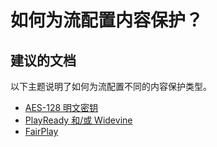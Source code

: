 <properties 
    pageTitle="How to configure content protection for your stream?"
    description="如何为流配置内容保护？"
    service="microsoft.media"
    resource="mediaservices"
    authors="juliako"
    displayOrder="4"
    selfHelpType="resource"
    supportTopicIds=""
    resourceTags=""
    productPesIds=""
    cloudEnvironments="public"
 />


# 如何为流配置内容保护？

## **建议的文档**

以下主题说明了如何为流配置不同的内容保护类型。

- [AES-128 明文密钥](https://azure.microsoft.com/documentation/articles/media-services-protect-with-aes128/)
- [PlayReady 和/或 Widevine](https://azure.microsoft.com/documentation/articles/media-services-protect-with-drm/)
- [FairPlay](https://azure.microsoft.com/documentation/articles/media-services-protect-hls-with-fairplay/)




<!--HONumber=Aug16_HO3-->


